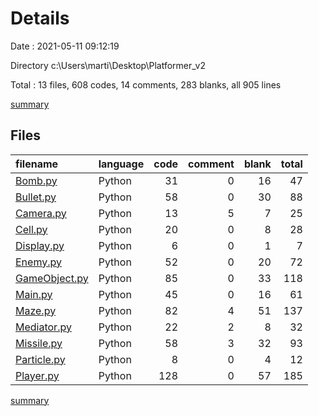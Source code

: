 # Details

Date : 2021-05-11 09:12:19

Directory c:\Users\marti\Desktop\Platformer_v2

Total : 13 files,  608 codes, 14 comments, 283 blanks, all 905 lines

[summary](results.md)

## Files
| filename | language | code | comment | blank | total |
| :--- | :--- | ---: | ---: | ---: | ---: |
| [Bomb.py](/Bomb.py) | Python | 31 | 0 | 16 | 47 |
| [Bullet.py](/Bullet.py) | Python | 58 | 0 | 30 | 88 |
| [Camera.py](/Camera.py) | Python | 13 | 5 | 7 | 25 |
| [Cell.py](/Cell.py) | Python | 20 | 0 | 8 | 28 |
| [Display.py](/Display.py) | Python | 6 | 0 | 1 | 7 |
| [Enemy.py](/Enemy.py) | Python | 52 | 0 | 20 | 72 |
| [GameObject.py](/GameObject.py) | Python | 85 | 0 | 33 | 118 |
| [Main.py](/Main.py) | Python | 45 | 0 | 16 | 61 |
| [Maze.py](/Maze.py) | Python | 82 | 4 | 51 | 137 |
| [Mediator.py](/Mediator.py) | Python | 22 | 2 | 8 | 32 |
| [Missile.py](/Missile.py) | Python | 58 | 3 | 32 | 93 |
| [Particle.py](/Particle.py) | Python | 8 | 0 | 4 | 12 |
| [Player.py](/Player.py) | Python | 128 | 0 | 57 | 185 |

[summary](results.md)